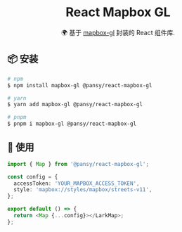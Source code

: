 <h1 align="center">
  React Mapbox GL
</h1>

<div align="center">
🌍 基于 <a href="https://docs.mapbox.com/mapbox-gl-js">mapbox-gl</a> 封装的 React 组件库.
</div>

## 📦 安装

```sh
# npm
$ npm install mapbox-gl @pansy/react-mapbox-gl

# yarn
$ yarn add mapbox-gl @pansy/react-mapbox-gl

# pnpm
$ pnpm i mapbox-gl @pansy/react-mapbox-gl
```

## 🔨 使用

```ts
import { Map } from '@pansy/react-mapbox-gl';

const config = {
  accessToken: 'YOUR_MAPBOX_ACCESS_TOKEN',
  style: 'mapbox://styles/mapbox/streets-v11',
};

export default () => {
  return <Map {...config}></LarkMap>;
};
```
